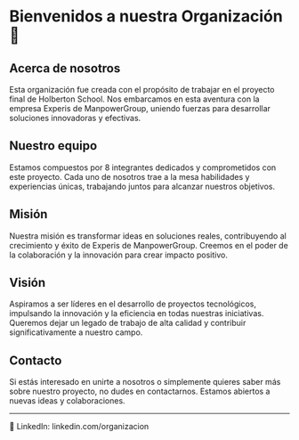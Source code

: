 # Bienvenidos a nuestra Organización 🚀

## Acerca de nosotros

Esta organización fue creada con el propósito de trabajar en el proyecto final de Holberton School. Nos embarcamos en esta aventura con la empresa Experis de ManpowerGroup, uniendo fuerzas para desarrollar soluciones innovadoras y efectivas.

## Nuestro equipo

Estamos compuestos por 8 integrantes dedicados y comprometidos con este proyecto. Cada uno de nosotros trae a la mesa habilidades y experiencias únicas, trabajando juntos para alcanzar nuestros objetivos.

## Misión

Nuestra misión es transformar ideas en soluciones reales, contribuyendo al crecimiento y éxito de Experis de ManpowerGroup. Creemos en el poder de la colaboración y la innovación para crear impacto positivo.

## Visión

Aspiramos a ser líderes en el desarrollo de proyectos tecnológicos, impulsando la innovación y la eficiencia en todas nuestras iniciativas. Queremos dejar un legado de trabajo de alta calidad y contribuir significativamente a nuestro campo.

## Contacto

Si estás interesado en unirte a nosotros o simplemente quieres saber más sobre nuestro proyecto, no dudes en contactarnos. Estamos abiertos a nuevas ideas y colaboraciones.

---


🔗 LinkedIn: linkedin.com/organizacion


